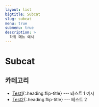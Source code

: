 ```yaml
---
layout: list
bigtitle: Subcat
slug: subcat
menu: true
submenu: true
description: >
  하위 메뉴 예시
---
```


# Subcat

## 카테고리

- [Test1]{:.heading.flip-title} --- 테스트 1 예시
- [Test2]{:.heading.flip-title} --- 테스트 2

[test1]: /test1/
[test2]: /test2/
